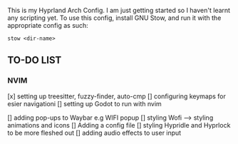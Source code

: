 This is my Hyprland Arch Config. I am just getting started so I haven't learnt any scripting yet.
To use this config, install GNU Stow, and run it with the appropriate config as such:

`stow <dir-name>`

## TO-DO LIST

### NVIM

[x] setting up treesitter, fuzzy-finder, auto-cmp
    [] configuring keymaps for esier navigationi
    [] setting up Godot to run with nvim

[] adding pop-ups to Waybar e.g WIFI popup
[] styling  Wofi --> styling animations and icons
    [] Adding a config file
[] styling Hypridle and Hyprlock to be more fleshed out
[] adding audio effects to user input
